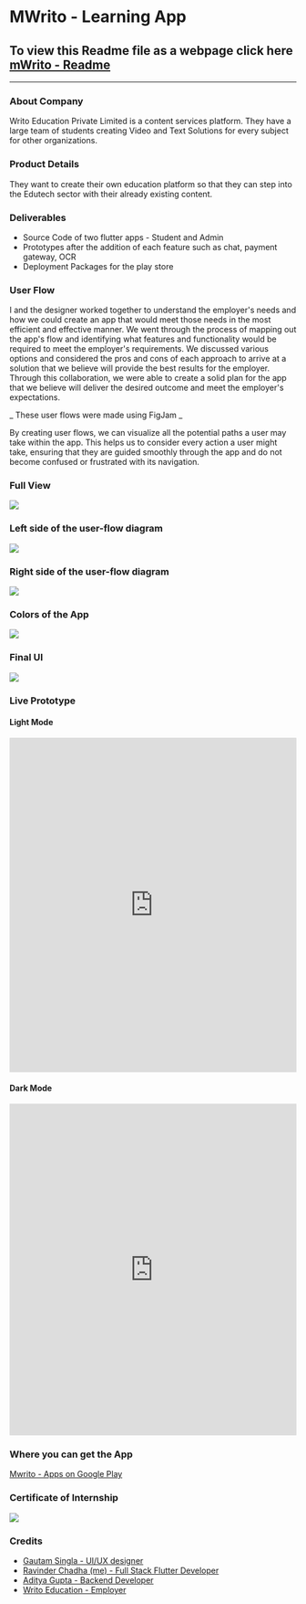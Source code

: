 
# MWrito - Learning App
## To view this Readme file as a webpage click here [mWrito - Readme](https://ravinder-chadha.github.io/Writo-App/)
---
### About Company
Writo Education Private Limited is a content services platform. They have a large team of students creating Video and Text Solutions for every subject for other organizations.
### Product Details
They want to create their own education platform so that they can step into the Edutech sector with their already existing content.
### Deliverables
- Source Code of two flutter apps - Student and Admin
- Prototypes after the addition of each feature such as chat, payment gateway, OCR
- Deployment Packages for the play store

### User Flow
I and the designer worked together to understand the employer's needs and how we could create an app that would meet those needs in the most efficient and effective manner. We went through the process of mapping out the app's flow and identifying what features and functionality would be required to meet the employer's requirements. We discussed various options and considered the pros and cons of each approach to arrive at a solution that we believe will provide the best results for the employer. Through this collaboration, we were able to create a solid plan for the app that we believe will deliver the desired outcome and meet the employer's expectations.

_ These user flows were made using FigJam _ 

By creating user flows, we can visualize all the potential paths a user may take within the app. This helps us to consider every action a user might take, ensuring that they are guided smoothly through the app and do not become confused or frustrated with its navigation.
### Full View
![](https://gautamsingla.works/image/https%3A%2F%2Fs3-us-west-2.amazonaws.com%2Fsecure.notion-static.com%2F2e6874b7-8fd3-432b-b714-5afe29aaec30%2FFrame_1.png?id=856c86bd-e373-4990-b4c1-4762ecf72fe2&table=block&spaceId=0ff43dce-c5c6-4fe6-8c9c-38991ad2c26c&width=2000&userId=&cache=v2)

### Left side of the user-flow diagram
![](https://gautamsingla.works/image/https%3A%2F%2Fs3-us-west-2.amazonaws.com%2Fsecure.notion-static.com%2Fe8a42393-5b28-41db-9f66-331c6f1020a7%2FFrame_2.png?id=3a4dc9a5-ee5b-4a78-b6dd-d2d03f68eb74&table=block&spaceId=0ff43dce-c5c6-4fe6-8c9c-38991ad2c26c&width=2000&userId=&cache=v2)

### Right side of the user-flow diagram
![](https://gautamsingla.works/image/https%3A%2F%2Fs3-us-west-2.amazonaws.com%2Fsecure.notion-static.com%2F378ebcd4-4f0b-47d7-90ec-19cdad83cf9a%2FFrame_3.png?id=36416375-ce9c-4b0d-9732-7a4064d253f0&table=block&spaceId=0ff43dce-c5c6-4fe6-8c9c-38991ad2c26c&width=2000&userId=&cache=v2)

### Colors of the App
![](https://gautamsingla.works/image/https%3A%2F%2Fs3-us-west-2.amazonaws.com%2Fsecure.notion-static.com%2Fade3b491-a2f4-4f1e-b689-5ac9e70026a6%2FSG_-_4.png?id=56f0a24a-f77e-43a1-9e5f-958bf635124f&table=block&spaceId=0ff43dce-c5c6-4fe6-8c9c-38991ad2c26c&width=2000&userId=&cache=v2)

### Final UI
![](https://gautamsingla.works/image/https%3A%2F%2Fs3-us-west-2.amazonaws.com%2Fsecure.notion-static.com%2F85e402b2-3318-4ac1-beec-addbb36c6c59%2FiPhone_11_Pro_Mockup_1.png?id=9e09d7cb-1049-4c3e-9b5b-c2816a7798e1&table=block&spaceId=0ff43dce-c5c6-4fe6-8c9c-38991ad2c26c&width=1630&userId=&cache=v2)

### Live Prototype
#### Light Mode

<div style="position: relative;"><div style="display: block; pointer-events: auto; width: 100%;"><div style="position: relative; display: flex; justify-content: center; width: 100%; min-height: 100px; height: 586px;"><div style="position: absolute; left: 0px; top: 0px; width: 100%; height: 100%; border-radius: 1px;"><div style="height: 100%; width: 100%;"><div style="position: absolute; left: 0px; top: 0px; width: 100%; height: 100%; border-radius: 1px; pointer-events: auto;"><iframe src="https://www.figma.com/embed?embed_host=notion&amp;url=https%3A%2F%2Fwww.figma.com%2Fproto%2FdhLQKl8aNZwygPJkBd1XQ9%2FWrito%3Fpage-id%3D55%253A107%26node-id%3D649%253A3895%26viewport%3D241%252C48%252C0.2%26scaling%3Dscale-down%26starting-point-node-id%3D649%253A3877" frameborder="0" sandbox="allow-scripts allow-popups allow-top-navigation-by-user-activation allow-forms allow-same-origin allow-storage-access-by-user-activation" allowfullscreen="" style="position: absolute; left: 0px; top: 0px; width: 100%; height: 100%; border-radius: 1px; pointer-events: auto; background-color: white;"></iframe></div></div></div></div></div></div>

#### Dark Mode

<div style="position: relative;"><div style="display: block; pointer-events: auto; width: 100%;"><div style="position: relative; display: flex; justify-content: center; width: 100%; min-height: 100px; height: 581px;"><div style="position: absolute; left: 0px; top: 0px; width: 100%; height: 100%; border-radius: 1px;"><div style="height: 100%; width: 100%;"><div style="position: absolute; left: 0px; top: 0px; width: 100%; height: 100%; border-radius: 1px; pointer-events: auto;"><iframe src="https://www.figma.com/embed?embed_host=notion&amp;url=https%3A%2F%2Fwww.figma.com%2Fproto%2FdhLQKl8aNZwygPJkBd1XQ9%2FWrito%3Fpage-id%3D417%253A1391%26node-id%3D417%253A3709%26viewport%3D241%252C48%252C0.25%26scaling%3Dscale-down%26starting-point-node-id%3D1218%253A4257" frameborder="0" sandbox="allow-scripts allow-popups allow-top-navigation-by-user-activation allow-forms allow-same-origin allow-storage-access-by-user-activation" allowfullscreen="" style="position: absolute; left: 0px; top: 0px; width: 100%; height: 100%; border-radius: 1px; pointer-events: auto; background-color: white;"></iframe></div></div></div></div></div></div>

### Where you can get the App
[Mwrito - Apps on Google Play](https://play.google.com/store/apps/details?id=com.wisewizard.writo_learning_app)

### Certificate of Internship

![](https://user-images.githubusercontent.com/78102600/215672013-2a85dacc-661c-4bb4-a730-4c8d62fea02c.jpg)

### Credits
- [Gautam Singla - UI/UX designer](https://github.com/ggsingla)
- [Ravinder Chadha (me) - Full Stack Flutter Developer]( https://github.com/ravinder-chadha)
- [Aditya Gupta - Backend Developer](https://github.com/Adityagupta1625)
- [Writo Education - Employer](https://www.linkedin.com/in/writo-education-private-limited-b2810b206/)